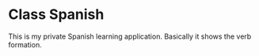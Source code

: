 # Class Spanish
This is my private Spanish learning application.
Basically it shows the verb formation.
